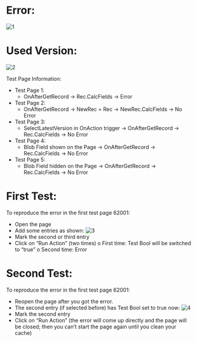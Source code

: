 # Error:

![1](https://github.com/byndit/Debug-JIT-Error/assets/3731681/17562a3e-891e-4009-aed7-b037ea1e9b75)

# Used Version:

![2](https://github.com/byndit/Debug-JIT-Error/assets/3731681/597cc94d-53a7-46f3-ba5f-343a29c88d59)

Test Page Information:
- Test Page 1: 
  - OnAfterGetRecord -> Rec.CalcFields -> Error
- Test Page 2: 
  - OnAfterGetRecord -> NewRec = Rec -> NewRec.CalcFields -> No Error
- Test Page 3: 
  - SelectLatestVersion in OnAction trigger -> OnAfterGetRecord -> Rec.CalcFields -> No Error
- Test Page 4: 
  - Blob Field shown on the Page ->  OnAfterGetRecord -> Rec.CalcFields -> No Error
- Test Page 5: 
  - Blob Field hidden on the Page ->  OnAfterGetRecord -> Rec.CalcFields -> No Error

# First Test:
To reproduce the error in the first test page 62001: 
-	Open the page
-	Add some entries as shown: ![3](https://github.com/byndit/Debug-JIT-Error/assets/3731681/714cb2c0-c9a6-491c-91e0-4a6bfeb23b6b)
-	Mark the second or third entry
-	Click on “Run Action” (two times) 
o	First time: Test Bool will be switched to “true”
o	Second time: Error

# Second Test:
To reproduce the error in the first test page 62001: 
-	Reopen the page after you got the error.
-	The second entry (if selected before) has Test Bool set to true now: ![4](https://github.com/byndit/Debug-JIT-Error/assets/3731681/35150b78-cf6b-4fd4-b6ac-2364f6ffdcfc)
-	Mark the second entry
-	Click on “Run Action” (the error will come up directly and the page will be closed; then you can’t start the page again until you clean your cache)
